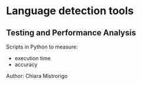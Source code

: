 # Language detection tools
## Testing and Performance Analysis

Scripts in Python to measure:
- execution time
- accuracy

Author: Chiara Mistrorigo
